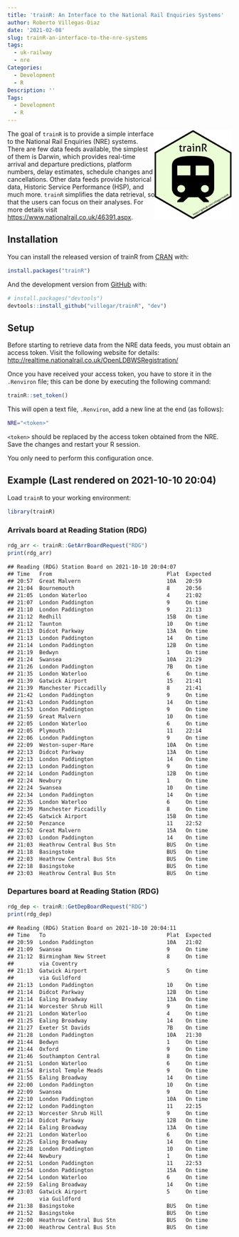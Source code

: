 ```yaml
---
title: 'trainR: An Interface to the National Rail Enquiries Systems'
author: Roberto Villegas-Diaz
date: '2021-02-08'
slug: trainR-an-interface-to-the-nre-systems
tags:
  - uk-railway
  - nre
Categories:
  - Development
  - R
Description: ''
Tags:
  - Development
  - R
---
```


<img src="https://raw.githubusercontent.com/villegar/trainR/main/inst/images/logo.png" alt="logo" align="right" height=200px/>

The goal of `trainR` is to provide a simple interface to the 
National Rail Enquiries (NRE) systems. There are few data feeds 
available, the simplest of them is Darwin, which provides real-time 
arrival and departure predictions, platform numbers, delay estimates, 
schedule changes and cancellations. Other data feeds provide historical 
data, Historic Service Performance (HSP), and much more. `trainR` 
simplifies the data retrieval, so that the users can focus on their 
analyses. For more details visit 
https://www.nationalrail.co.uk/46391.aspx.

## Installation

You can install the released version of trainR from [CRAN](https://CRAN.R-project.org) with:

``` r
install.packages("trainR")
```

And the development version from [GitHub](https://github.com/) with:

``` r
# install.packages("devtools")
devtools::install_github("villegar/trainR", "dev")
```

## Setup
Before starting to retrieve data from the NRE data feeds, you must obtain an access token. 
Visit the following website for details: http://realtime.nationalrail.co.uk/OpenLDBWSRegistration/

Once you have received your access token, you have to store it in the `.Renviron` file; this can be 
done by executing the following command:


```r
trainR::set_token()
```

This will open a text file, `.Renviron`, add a new line at the end (as follows):

```bash
NRE="<token>"
```

`<token>` should be replaced by the access token obtained from the NRE. Save the changes and restart 
your R session.

You only need to perform this configuration once.

## Example (Last rendered on 2021-10-10 20:04)

Load `trainR` to your working environment:

```r
library(trainR)
```

### Arrivals board at Reading Station (RDG)


```r
rdg_arr <- trainR::GetArrBoardRequest("RDG")
print(rdg_arr)
```

```
## Reading (RDG) Station Board on 2021-10-10 20:04:07
## Time   From                                    Plat  Expected
## 20:57  Great Malvern                           10A   20:59
## 21:04  Bournemouth                             8     20:56
## 21:05  London Waterloo                         4     21:02
## 21:07  London Paddington                       9     On time
## 21:10  London Paddington                       9     21:13
## 21:12  Redhill                                 15B   On time
## 21:12  Taunton                                 10    On time
## 21:13  Didcot Parkway                          13A   On time
## 21:13  London Paddington                       14    On time
## 21:14  London Paddington                       12B   On time
## 21:19  Bedwyn                                  1     On time
## 21:24  Swansea                                 10A   21:29
## 21:26  London Paddington                       7B    On time
## 21:35  London Waterloo                         6     On time
## 21:39  Gatwick Airport                         15    21:41
## 21:39  Manchester Piccadilly                   8     21:41
## 21:42  London Paddington                       9     On time
## 21:43  London Paddington                       14    On time
## 21:53  London Paddington                       9     On time
## 21:59  Great Malvern                           10    On time
## 22:05  London Waterloo                         6     On time
## 22:05  Plymouth                                11    22:14
## 22:06  London Paddington                       9     On time
## 22:09  Weston-super-Mare                       10A   On time
## 22:13  Didcot Parkway                          13A   On time
## 22:13  London Paddington                       14    On time
## 22:13  London Paddington                       9     On time
## 22:14  London Paddington                       12B   On time
## 22:24  Newbury                                 1     On time
## 22:24  Swansea                                 10    On time
## 22:34  London Paddington                       14    On time
## 22:35  London Waterloo                         6     On time
## 22:39  Manchester Piccadilly                   8     On time
## 22:45  Gatwick Airport                         15B   On time
## 22:50  Penzance                                11    22:52
## 22:52  Great Malvern                           15A   On time
## 23:03  London Paddington                       14    On time
## 21:03  Heathrow Central Bus Stn                BUS   On time
## 21:18  Basingstoke                             BUS   On time
## 22:03  Heathrow Central Bus Stn                BUS   On time
## 22:18  Basingstoke                             BUS   On time
## 23:03  Heathrow Central Bus Stn                BUS   On time
```

### Departures board at Reading Station (RDG)


```r
rdg_dep <- trainR::GetDepBoardRequest("RDG")
print(rdg_dep)
```

```
## Reading (RDG) Station Board on 2021-10-10 20:04:11
## Time   To                                      Plat  Expected
## 20:59  London Paddington                       10A   21:02
## 21:09  Swansea                                 9     On time
## 21:12  Birmingham New Street                   8     On time
##        via Coventry                            
## 21:13  Gatwick Airport                         5     On time
##        via Guildford                           
## 21:13  London Paddington                       10    On time
## 21:14  Didcot Parkway                          12B   On time
## 21:14  Ealing Broadway                         13A   On time
## 21:14  Worcester Shrub Hill                    9     On time
## 21:21  London Waterloo                         4     On time
## 21:25  Ealing Broadway                         14    On time
## 21:27  Exeter St Davids                        7B    On time
## 21:28  London Paddington                       10A   21:30
## 21:44  Bedwyn                                  1     On time
## 21:44  Oxford                                  9     On time
## 21:46  Southampton Central                     8     On time
## 21:51  London Waterloo                         6     On time
## 21:54  Bristol Temple Meads                    9     On time
## 21:55  Ealing Broadway                         14    On time
## 22:00  London Paddington                       10    On time
## 22:09  Swansea                                 9     On time
## 22:10  London Paddington                       10A   On time
## 22:12  London Paddington                       11    22:15
## 22:13  Worcester Shrub Hill                    9     On time
## 22:14  Didcot Parkway                          12B   On time
## 22:14  Ealing Broadway                         13A   On time
## 22:21  London Waterloo                         6     On time
## 22:25  Ealing Broadway                         14    On time
## 22:28  London Paddington                       10    On time
## 22:44  Newbury                                 1     On time
## 22:51  London Paddington                       11    22:53
## 22:54  London Paddington                       15A   On time
## 22:54  London Waterloo                         6     On time
## 22:59  Ealing Broadway                         14    On time
## 23:03  Gatwick Airport                         5     On time
##        via Guildford                           
## 21:38  Basingstoke                             BUS   On time
## 21:52  Basingstoke                             BUS   On time
## 22:00  Heathrow Central Bus Stn                BUS   On time
## 23:00  Heathrow Central Bus Stn                BUS   On time
```
